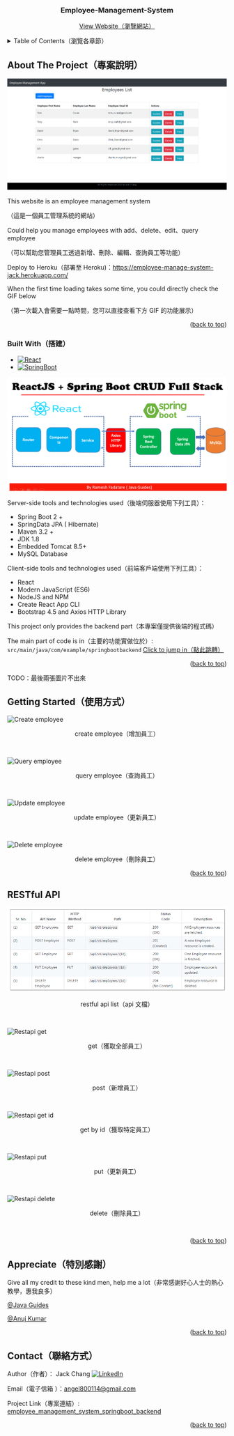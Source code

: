 <!-- PROJECT START -->
<div id="top"></div>
<br />
<div align="center">

<h3 align="center">Employee-Management-System</h3>

  <p align="center">
    <a href="https://employee-manage-system-jack.herokuapp.com/">View Website（瀏覽網站）</a>
  </p>
</div>



<!-- TABLE OF CONTENTS -->
<details>
  <summary>Table of Contents（瀏覽各章節）</summary>
  <ol>
    <li>
      <a href="#about-the-project專案說明">About The Project（專案說明）</a>
      <ul>
        <li><a href="#built-with搭建">Built With（搭建）</a></li>
      </ul>
    </li>
    <li>
      <a href="#getting-started使用方式">Getting Started（使用方式）</a>
    </li>
    <li><a href="#restful-api">RESTful API</a></li>
    <li><a href="#appreciate特別感謝">Appreciate（特別感謝）</a></li>
    <li><a href="#contact聯絡方式">Contact（聯絡方式）</a></li>

  </ol>
</details>


<!-- ABOUT THE PROJECT -->
## About The Project（專案說明）

[![Product Name Screen Shot][product-screenshot]](https://employee-manage-system-jack.herokuapp.com/)

This website is an employee management system

（這是一個員工管理系統的網站）

Could help you manage employees with add、delete、edit、query employee

（可以幫助您管理員工透過新增、刪除、編輯、查詢員工等功能）

Deploy to Heroku（部署至 Heroku)：https://employee-manage-system-jack.herokuapp.com/

When the first time loading takes some time, you could directly check the GIF below

（第一次載入會需要一點時間，您可以直接查看下方 GIF 的功能展示）

<p align="right">(<a href="#top">back to top</a>)</p>



### Built With（搭建）

* [![React][React.js]][React-url]
* [![SpringBoot][SpringBoot]][SpringBoot-url]

![Architecture][architecture-url]

Server-side tools and technologies used（後端伺服器使用下列工具）：
* Spring Boot 2 +
* SpringData JPA ( Hibernate)
* Maven 3.2 +
* JDK 1.8
* Embedded Tomcat 8.5+
* MySQL Database

Client-side tools and technologies used（前端客戶端使用下列工具）：

* React
* Modern JavaScript (ES6)
* NodeJS and NPM
* Create React App CLI
* Bootstrap 4.5 and Axios HTTP Library

This project only provides the backend part（本專案僅提供後端的程式碼）

The main part of code is in（主要的功能實做位於）: `src/main/java/com/example/springbootbackend`
[Click to jump in（點此跳轉）](https://github.com/richjack888/employee_management_system_springboot_backend/tree/master/src/main/java/com/example/springbootbackend)

<p align="right">(<a href="#top">back to top</a>)</p>



<!-- GETTING STARTED -->
TODO：最後兩張圖片不出來
## Getting Started（使用方式）
![Create employee][create-employee-screenshot]
<p align="middle">create employee（增加員工）</p><br>

![Query employee][query-employee-screenshot]
<p align="middle">query employee（查詢員工）</p><br>

![Update employee][update-employee-screenshot]
<p align="middle">update employee（更新員工）</p><br>

![Delete employee][delete-employee-screenshot]
<p align="middle">delete employee（刪除員工）</p> 

<p align="right">(<a href="#top">back to top</a>)</p>



<!-- RESTFUL API -->
## RESTful API

![Restapi list][restapi-list-url]
<p align="middle">restful api list（api 文檔）</p><br>

![Restapi get][restapi-get-url]
<p align="middle">get（獲取全部員工）</p><br>

![Restapi post][restapi-post-url]
<p align="middle">post（新增員工）</p><br>

![Restapi get id][restapi-getId-url]
<p align="middle">get by id（獲取特定員工）</p><br>

![Restapi put][restapi-put-url]
<p align="middle">put（更新員工）</p><br>

![Restapi delete][restapi-delete-url]
<p align="middle">delete（刪除員工）</p><br>

<p align="right">(<a href="#top">back to top</a>)</p>



<!-- APPRECIATE -->
## Appreciate（特別感謝）

Give all my credit to these kind men, help me a lot（非常感謝好心人士的熱心教學，惠我良多）

[@Java Guides](https://www.youtube.com/watch?v=n43h1eJ2EUE&list=PLGRDMO4rOGcNLnW1L2vgsExTBg-VPoZHr)

[@Anuj Kumar](https://www.youtube.com/watch?v=ZZ1hrSSbKZw)

<p align="right">(<a href="#top">back to top</a>)</p>



<!-- CONTACT -->
## Contact（聯絡方式）

Author（作者）： Jack Chang [![LinkedIn][linkedin-shield]][linkedin-url]

Email（電子信箱 ）：angel800114@gmail.com

Project Link（專案連結）: [employee_management_system_springboot_backend](https://github.com/richjack888/employee_management_system_springboot_backend)

<p align="right">(<a href="#top">back to top</a>)</p>



<!-- MARKDOWN LINKS & IMAGES -->
<!-- https://www.markdownguide.org/basic-syntax/#reference-style-links -->
[linkedin-shield]: https://img.shields.io/badge/-LinkedIn-black.svg?style=for-the-badge&logo=linkedin&colorB=555
[linkedin-url]: https://www.linkedin.com/in/fu-hsiung-chang-986139141/
[product-screenshot]: images/screenshot.png
[React.js]: https://img.shields.io/badge/React-20232A?style=for-the-badge&logo=react&logoColor=61DAFB
[React-url]: https://reactjs.org/
[SpringBoot]: https://img.shields.io/badge/SpringBoot-0769AD?style=for-the-badge&logo=SpringBoot&logoColor=white
[SpringBoot-url]: https://spring.io
[update-employee-screenshot]: https://imgur.com/elER91o.gif
[delete-employee-screenshot]: https://imgur.com/qn5EylF.gif
[create-employee-screenshot]: https://imgur.com/ZUVGrdr.gif
[query-employee-screenshot]: https://imgur.com/dvuPyC2.gif
[architecture-url]: images/Architecture2.png
[restapi-list-url]: images/restapi_list.PNG
[restapi-get-url]: https://imgur.com/4m1JeBs.gif
[restapi-post-url]: https://imgur.com/r9ff0AM.gif
[restapi-getId-url]: https://imgur.com/bp1VxNd.gif
[restapi-put-url]: https://imgur.com/fI1mThw.gif
[restapi-delete-url]: https://imgur.com/4qtiBEW.gif
